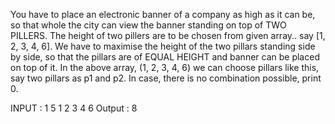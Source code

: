 You have to place an electronic banner of a company as high as it can be, so that whole the city can view the banner
standing on top of TWO PILLERS.
The height of two pillers are to be chosen from given array.. say [1, 2, 3, 4, 6]. We have to maximise the height
of the two pillars standing side by side, so that the pillars are of EQUAL HEIGHT and banner can be placed on top of it.
In the above array, (1, 2, 3, 4, 6) we can choose pillars like this, say two pillars as p1 and p2.
In case, there is no combination possible, print 0.

INPUT :
1
5
1 2 3 4 6
Output :
8
